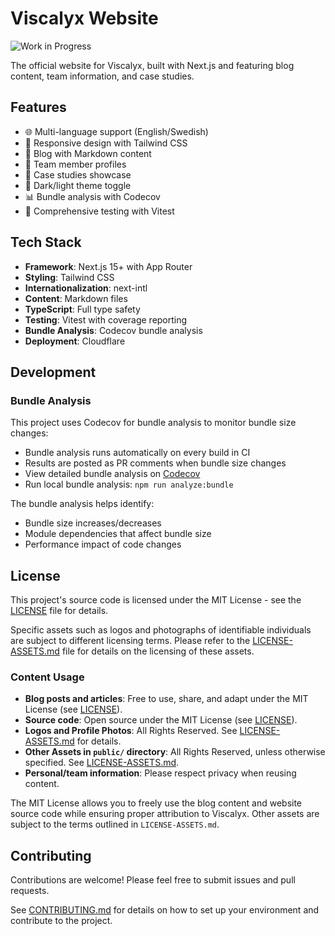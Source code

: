 # Viscalyx Website

![Work in Progress](https://img.shields.io/badge/Status-Work%20in%20Progress-yellow?style=for-the-badge)

The official website for Viscalyx, built with Next.js and featuring blog content, team information, and case studies.

## Features

- 🌐 Multi-language support (English/Swedish)
- 📱 Responsive design with Tailwind CSS
- 📝 Blog with Markdown content
- 👥 Team member profiles
- 💼 Case studies showcase
- 🌙 Dark/light theme toggle
- 📊 Bundle analysis with Codecov
- 🧪 Comprehensive testing with Vitest

## Tech Stack

- **Framework**: Next.js 15+ with App Router
- **Styling**: Tailwind CSS
- **Internationalization**: next-intl
- **Content**: Markdown files
- **TypeScript**: Full type safety
- **Testing**: Vitest with coverage reporting
- **Bundle Analysis**: Codecov bundle analysis
- **Deployment**: Cloudflare

## Development

### Bundle Analysis

This project uses Codecov for bundle analysis to monitor bundle size changes:

- Bundle analysis runs automatically on every build in CI
- Results are posted as PR comments when bundle size changes
- View detailed bundle analysis on [Codecov](https://app.codecov.io/gh/viscalyx/viscalyx.se)
- Run local bundle analysis: `npm run analyze:bundle`

The bundle analysis helps identify:
- Bundle size increases/decreases
- Module dependencies that affect bundle size
- Performance impact of code changes

## License

This project's source code is licensed under the MIT License - see the [LICENSE](LICENSE) file for details.

Specific assets such as logos and photographs of identifiable individuals are subject to different licensing terms. Please refer to the [LICENSE-ASSETS.md](LICENSE-ASSETS.md) file for details on the licensing of these assets.

### Content Usage

- **Blog posts and articles**: Free to use, share, and adapt under the MIT License (see [LICENSE](LICENSE)).
- **Source code**: Open source under the MIT License (see [LICENSE](LICENSE)).
- **Logos and Profile Photos**: All Rights Reserved. See [LICENSE-ASSETS.md](LICENSE-ASSETS.md) for details.
- **Other Assets in `public/` directory**: All Rights Reserved, unless otherwise specified. See [LICENSE-ASSETS.md](LICENSE-ASSETS.md).
- **Personal/team information**: Please respect privacy when reusing content.

The MIT License allows you to freely use the blog content and website source code while ensuring proper attribution to Viscalyx. Other assets are subject to the terms outlined in `LICENSE-ASSETS.md`.

## Contributing

Contributions are welcome! Please feel free to submit issues and pull requests.

See [CONTRIBUTING.md](CONTRIBUTING.md) for details on how to set up your environment and contribute to the project.
